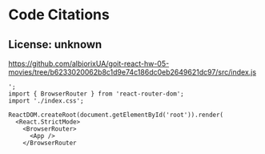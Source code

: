 # Code Citations

## License: unknown
https://github.com/albiorixUA/goit-react-hw-05-movies/tree/b6233020062b8c1d9e74c186dc0eb2649621dc97/src/index.js

```
';
import { BrowserRouter } from 'react-router-dom';
import './index.css';

ReactDOM.createRoot(document.getElementById('root')).render(
  <React.StrictMode>
    <BrowserRouter>
      <App />
    </BrowserRouter
```

